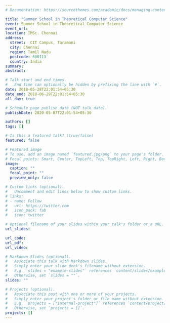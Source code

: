 ```yaml
---
# Documentation: https://sourcethemes.com/academic/docs/managing-content/

title: "Summer School in Theoretical Computer Science"
event: Summer School in Theoretical Computer Science
event_url: 
location: IMSc. Chennai
address:
  street:  CIT Campus, Taramani
  city: Chennai 
  region: Tamil Nadu
  postcode: 600113
  country: India
summary:
abstract:

# Talk start and end times.
#   End time can optionally be hidden by prefixing the line with `#`.
date: 2018-05-28T22:01:54+05:30
date_end: 2018-06-29T22:01:54+05:30
all_day: true

# Schedule page publish date (NOT talk date).
publishDate: 2020-05-07T22:01:54+05:30

authors: []
tags: []

# Is this a featured talk? (true/false)
featured: false

# Featured image
# To use, add an image named `featured.jpg/png` to your page's folder. 
# Focal points: Smart, Center, TopLeft, Top, TopRight, Left, Right, BottomLeft, Bottom, BottomRight.
image:
  caption: ""
  focal_point: ""
  preview_only: false

# Custom links (optional).
#   Uncomment and edit lines below to show custom links.
# links:
# - name: Follow
#   url: https://twitter.com
#   icon_pack: fab
#   icon: twitter

# Optional filename of your slides within your talk's folder or a URL.
url_slides:

url_code:
url_pdf:
url_video:

# Markdown Slides (optional).
#   Associate this talk with Markdown slides.
#   Simply enter your slide deck's filename without extension.
#   E.g. `slides = "example-slides"` references `content/slides/example-slides.md`.
#   Otherwise, set `slides = ""`.
slides: ""

# Projects (optional).
#   Associate this post with one or more of your projects.
#   Simply enter your project's folder or file name without extension.
#   E.g. `projects = ["internal-project"]` references `content/project/deep-learning/index.md`.
#   Otherwise, set `projects = []`.
projects: []
---
```

